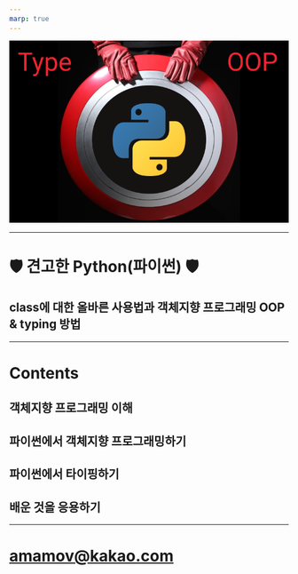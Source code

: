```yaml
---
marp: true
---
```

![img](./images/home.png) 

---


# 🛡 견고한 Python(파이썬) 🛡

## class에 대한 올바른 사용법과 객체지향 프로그래밍 OOP & typing 방법
---

# Contents

## 객체지향 프로그래밍 이해

## 파이썬에서 객체지향 프로그래밍하기

## 파이썬에서 타이핑하기


## 배운 것을 응용하기

---


# amamov@kakao.com
